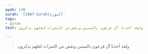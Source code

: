 ```yaml
---
ayah: 130
surah: '[[007-Surah|سورة]]'
tags:
- quran
text: ولقد أخذنا آل فرعون بالسنين ونقص من الثمرات لعلهم يذكرون

---
```

> ولقد أخذنا آل فرعون بالسنين ونقص من الثمرات لعلهم يذكرون
